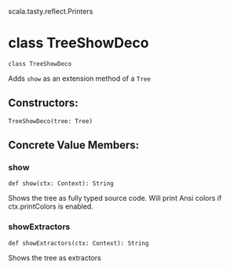 scala.tasty.reflect.Printers
# class TreeShowDeco

<pre><code class="language-scala" >class TreeShowDeco</pre></code>
Adds `show` as an extension method of a `Tree`

## Constructors:
<pre><code class="language-scala" >TreeShowDeco(tree: Tree)</pre></code>

## Concrete Value Members:
### show
<pre><code class="language-scala" >def show(ctx: Context): String</pre></code>
Shows the tree as fully typed source code.
Will print Ansi colors if ctx.printColors is enabled.

### showExtractors
<pre><code class="language-scala" >def showExtractors(ctx: Context): String</pre></code>
Shows the tree as extractors

